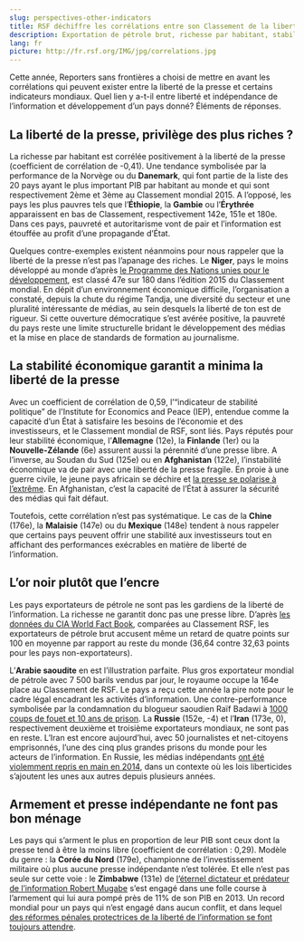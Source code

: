 ```yaml
---
slug: perspectives-other-indicators
title: RSF déchiffre les corrélations entre son Classement de la liberté de la presse et des indicateurs mondiaux
description: Exportation de pétrole brut, richesse par habitant, stabilité économique... Reporters sans frontières (RSF) passe au crible les liens entre de grands indicateurs mondiaux et son Classement de la liberté de la presse 2015.
lang: fr
picture: http://fr.rsf.org/IMG/jpg/correlations.jpg
---
```


Cette année, Reporters sans frontières a choisi de mettre en avant les corrélations qui peuvent exister entre la liberté de la presse et certains indicateurs mondiaux. Quel lien y a-t-il entre liberté et indépendance de l’information et développement d’un pays donné? Éléments de réponses.

## La liberté de la presse, privilège des plus riches ?

La richesse par habitant est corrélée positivement à la liberté de la presse (coefficient de corrélation de -0,41). Une tendance symbolisée par la performance de la Norvège ou du **Danemark**, qui font partie de la liste des 20 pays ayant le plus important PIB par habitant au monde et qui sont respectivement 2ème et 3ème au Classement mondial 2015. A l’opposé, les pays les plus pauvres tels que l’**Éthiopie**, la **Gambie** ou l’**Érythrée** apparaissent en bas de Classement, respectivement 142e, 151e et 180e. Dans ces pays, pauvreté et autoritarisme vont de pair et l’information est étouffée au profit d’une propagande d’État. 

Quelques contre-exemples existent néanmoins pour nous rappeler que la liberté de la presse n’est pas l’apanage des riches. Le **Niger**, pays le moins développé au monde d’après [le Programme des Nations unies pour le développement](http://hdr.undp.org/en/content/human-development-index-hdi), est classé 47e sur 180 dans l’édition 2015 du Classement mondial. En dépit d’un environnement économique difficile, l’organisation a constaté, depuis la chute du régime Tandja, une diversité du secteur et une pluralité intéressante de médias, au sein desquels la liberté de ton est de rigueur. Si cette ouverture démocratique s’est avérée positive, la pauvreté du pays reste une limite structurelle bridant le développement des médias et la mise en place de standards de formation au journalisme.

##  La stabilité économique garantit a minima la liberté de la presse

Avec un coefficient de corrélation de 0,59, l’“indicateur de stabilité politique” de l'Institute for Economics and Peace (IEP), entendue comme la capacité d’un État à satisfaire les besoins de l’économie et des investisseurs, et le Classement mondial de RSF, sont liés. Pays réputés pour leur stabilité économique, l’**Allemagne** (12e), la **Finlande** (1er) ou la **Nouvelle-Zélande** (6e) assurent aussi la pérennité d’une presse libre. A l’inverse, au Soudan du Sud (125e) ou en **Afghanistan** (122e), l’instabilité économique va de pair avec une liberté de la presse fragile. En proie à une guerre civile, le jeune pays africain se déchire et [la presse se polarise à l’extrême](http://fr.rsf.org/soudan-du-sud-soudan-du-sud-la-liberte-de-la-10-07-2014,46619.html). En Afghanistan, c’est la capacité de l’État à assurer la sécurité des médias qui fait défaut. 

Toutefois, cette corrélation n’est pas systématique. Le cas de la **Chine** (176e), la **Malaisie** (147e) ou du **Mexique** (148e) tendent à nous rappeler que certains pays peuvent offrir une stabilité aux investisseurs tout en affichant des performances exécrables en matière de liberté de l’information.

## L’or noir plutôt que l’encre

Les pays exportateurs de pétrole ne sont pas les gardiens de la liberté de l’information. La richesse ne garantit donc pas une presse libre. D’après [les données du CIA World Fact Book](https://www.cia.gov/library/publications/the-world-factbook/rankorder/2242rank.html), comparées au Classement RSF, les exportateurs de pétrole brut accusent même un retard de quatre points sur 100 en moyenne par rapport au reste du monde (36,64 contre 32,63 points pour les pays non-exportateurs).

L’**Arabie saoudite** en est l’illustration parfaite. Plus gros exportateur mondial de pétrole avec 7 500 barils vendus par jour, le royaume occupe la 164e place au Classement de RSF. Le pays a reçu cette année la pire note pour le cadre légal encadrant les activités d’information. Une contre-performance symbolisée par la condamnation du blogueur saoudien Raïf Badawi à [1000 coups de fouet et 10 ans de prison](http://fr.rsf.org/arabie-saoudite-7-ans-de-prison-et-600-coups-de-06-08-2013,45020.html). La **Russie** (152e, -4) et l’**Iran** (173e, 0), respectivement deuxième et troisième exportateurs mondiaux, ne sont pas en reste. L’Iran est encore aujourd’hui, avec 50 journalistes et net-citoyens emprisonnés, l’une des cinq plus grandes prisons du monde pour les acteurs de l’information. En Russie, les médias indépendants [ont été violemment repris en main en 2014](http://fr.rsf.org/russie-lenta-ru-a-son-tour-victime-de-la-12-03-2014,45994.html), dans un contexte où les lois liberticides s’ajoutent les unes aux autres depuis plusieurs années.

## Armement et presse indépendante ne font pas bon ménage

Les pays qui s’arment le plus en proportion de leur PIB sont ceux dont la presse tend à être la moins libre (coefficient de corrélation : 0,29). Modèle du genre : la **Corée du Nord** (179e), championne de l’investissement militaire où plus aucune presse indépendante n’est tolérée. Et elle n’est pas seule sur cette voie : le **Zimbabwe** (131e) de [l’éternel dictateur et prédateur de l’information Robert Mugabe](http://fr.rsf.org/predator-robert-mugabe-president-de-la-republique,44522.html) s’est engagé dans une folle course à l’armement qui lui aura pompé près de 11% de son PIB en 2013. Un record mondial pour un pays qui n’est engagé dans aucun conflit, et dans lequel [des réformes pénales protectrices de la liberté de l’information se font toujours attendre](http://fr.rsf.org/zimbabwe-liberte-de-l-information-un-pas-en-23-06-2014,46497.html).
